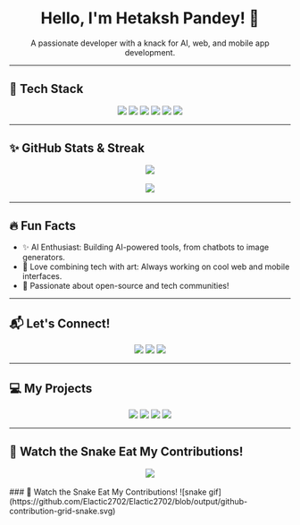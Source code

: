 <!-- Profile Header -->
<h1 align="center">Hello, I'm Hetaksh Pandey! 👋</h1>
<p align="center">A passionate developer with a knack for AI, web, and mobile app development.</p>

---

## 🚀 Tech Stack
<p align="center">
  <img src="https://img.shields.io/badge/React-61DAFB?style=for-the-badge&logo=react&logoColor=black" />
  <img src="https://img.shields.io/badge/Expo-000020?style=for-the-badge&logo=expo&logoColor=white" />
  <img src="https://img.shields.io/badge/PHP-777BB4?style=for-the-badge&logo=php&logoColor=white" />
  <img src="https://img.shields.io/badge/Flutter-02569B?style=for-the-badge&logo=flutter&logoColor=white" />
  <img src="https://img.shields.io/badge/Firebase-FFCA28?style=for-the-badge&logo=firebase&logoColor=black" />
  <img src="https://img.shields.io/badge/Three.js-000000?style=for-the-badge&logo=three.js&logoColor=white" />
</p>

---

## ✨ GitHub Stats & Streak

<p align="center">
  <img src="https://github-readme-stats.vercel.app/api?username=YourGitHubUsername&show_icons=true&theme=radical" />
</p>
<p align="center">
  <img src="https://github-readme-streak-stats.herokuapp.com/?user=YourGitHubUsername&theme=dark" />
</p>

---

## 🔥 Fun Facts
- ✨ AI Enthusiast: Building AI-powered tools, from chatbots to image generators.
- 🎨 Love combining tech with art: Always working on cool web and mobile interfaces.
- 🚀 Passionate about open-source and tech communities!

---

## 📬 Let's Connect!
<p align="center">
  <a href="mailto:your.email@example.com"><img src="https://img.shields.io/badge/Email-D14836?style=for-the-badge&logo=gmail&logoColor=white"/></a>
  <a href="https://linkedin.com/in/yourlinkedin"><img src="https://img.shields.io/badge/LinkedIn-0077B5?style=for-the-badge&logo=linkedin&logoColor=white"/></a>
  <a href="https://twitter.com/yourtwitter"><img src="https://img.shields.io/badge/Twitter-1DA1F2?style=for-the-badge&logo=twitter&logoColor=white"/></a>
</p>

---

## 💻 My Projects
<p align="center">
  <img src="https://img.shields.io/badge/Project1-IMAGINX-blue?style=for-the-badge" />
  <img src="https://img.shields.io/badge/Project2-AI+ART+GENERATOR-yellow?style=for-the-badge" />
  <img src="https://img.shields.io/badge/Project3-SNAPGRAM-orange?style=for-the-badge" />
  <img src="https://img.shields.io/badge/Project4-CHAT+APP-grey?style=for-the-badge" />
</p>

---

## 🐍 Watch the Snake Eat My Contributions!
<p align="center">
  <img src="https://github.com/YourGitHubUsername/YourGitHubUsername/blob/output/github-contribution-grid-snake.svg" />
</p>
### 🐍 Watch the Snake Eat My Contributions!
![snake gif](https://github.com/Elactic2702/Elactic2702/blob/output/github-contribution-grid-snake.svg)
